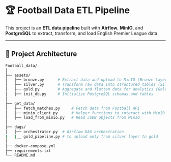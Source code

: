 # 🏆 Football Data ETL Pipeline

This project is an **ETL data pipeline** built with **Airflow**, **MinIO**, and **PostgreSQL** to extract, transform, and load English Premier League data.

---

## 🧱 Project Architecture

```bash
Football_data/
│
├── assets/
│   ├── bronze.py      # Extract data and upload to MinIO (Bronze Layer)
│   ├── silver.py      # Transform raw data into structured tables (Silver Layer)
│   ├── gold.py        # Aggregate and flatten data for analytics (Gold Layer)
│   ├── init_db.py     # Initialize PostgreSQL schemas and tables
│
├── get_data/
│   ├── fetch_matches.py     # Fetch data from Football API
│   ├── minio_client.py      # Helper functions to interact with MinIO
│   ├── load_from_minio.py   # Read JSON objects from MinIO
│
├── dags/
│   ├── orchestrator.py  # Airflow DAG orchestration
|   |__ gold_pipeline.py # to upload only from silver layer to gold
│
├── docker-compose.yml
├── requirements.txt
└── README.md
